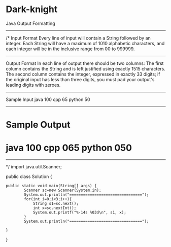 # Dark-knight
 Java Output Formatting 
 ______________________________________________________________________________________________________________________________
/*
Input Format
Every line of input will contain a String followed by an integer. 
Each String will have a maximum of 1010 alphabetic characters, and each integer will be in the inclusive range from 00 to 999999.
__________________________________________________________________________________________________________________________________
Output Format
In each line of output there should be two columns: 
The first column contains the String and is left justified using exactly 1515 characters. 
The second column contains the integer, expressed in exactly 33 digits; if the original input has less than three digits, you must pad your output's leading digits with zeroes.
_______________________________________________________________________________________________________________________________________________________
Sample Input
java 100
cpp 65
python 50
____________________________________________________________________________________________________________________________________________________________
Sample Output
================================
java           100 
cpp            065 
python         050 
================================
__________________________________________________________________________________________________________________________________________________________
*/
import java.util.Scanner;

public class Solution {

    public static void main(String[] args) {
            Scanner sc=new Scanner(System.in);
            System.out.println("================================");
            for(int i=0;i<3;i++){
                String s1=sc.next();
                int x=sc.nextInt();
                System.out.printf("%-14s %03d\n", s1, x);
            }
            System.out.println("================================");

    }
}
